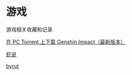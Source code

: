 # 游戏

游戏相关收藏和记录

[在 PC Torrent 上下载 Genshin Impact（最新版本）](https://byrut.org/11025-genshin-impact.html)

[虾说](https://0day.ali213.net/)

[byrut](https://byrut.org/)


